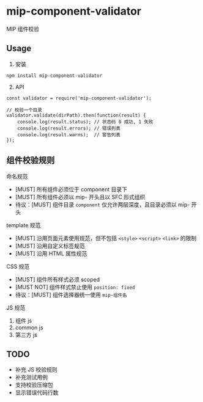 # mip-component-validator

MIP 组件校验

## Usage

1. 安装

`npm install mip-component-validator`

2. API

```
const validator = require('mip-component-validator');

// 校验一个目录
validator.validate(dirPath).then(function(result) {
    console.log(result.status); // 状态码 0 成功, 1 失败
    console.log(result.errors); // 错误列表
    console.log(result.warns);  // 警告列表
});
```

## 组件校验规则

命名规范

* [MUST] 所有组件必须位于 component 目录下
* [MUST] 所有组件必须以 mip- 开头且以 SFC 形式组织
* 待议：[MUST] 组件目录 `component` 仅允许两层深度，且目录必须以 mip- 开头

template 规范

* [MUST] 沿用页面元素使用规范，但不包括 `<style>` `<script>` `<link>` 的限制
* [MUST] 沿用自定义标签规范
* [MUST] 沿用 HTML 属性规范

CSS 规范

* [MUST] 组件所有样式必须 scoped
* [MUST NOT] 组件样式禁止使用 `position: fixed`
* 待议：[MUST] 组件选择器统一使用 `mip-组件名` 

JS 规范

1. 组件 js
2. common js
3. 第三方 js


## TODO

- 补充 JS 校验规则
- 补充测试用例
- 支持校验压缩包
- 显示错误代码行数
